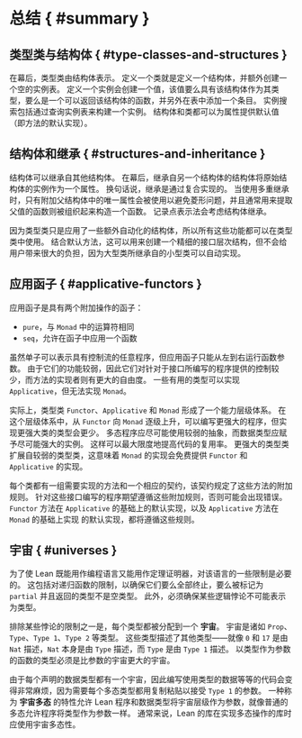 <!--
# Summary
-->

# 总结 { #summary }

<!--
## Type Classes and Structures
-->

## 类型类与结构体 { #type-classes-and-structures }

<!--
Behind the scenes, type classes are represented by structures.
Defining a class defines a structure, and additionally creates an empty table of instances.
Defining an instance creates a value that either has the structure as its type or is a function that can return the structure, and additionally adds an entry to the table.
Instance search consists of constructing an instance by consulting the instance tables.
Both structures and classes may provide default values for fields (which are default implementations of methods).
-->

在幕后，类型类由结构体表示。
定义一个类就是定义一个结构体，并额外创建一个空的实例表。
定义一个实例会创建一个值，该值要么具有该结构体作为其类型，要么是一个可以返回该结构体的函数，并另外在表中添加一个条目。
实例搜索包括通过查询实例表来构建一个实例。
结构体和类都可以为属性提供默认值（即方法的默认实现）。

<!--
## Structures and Inheritance
-->

## 结构体和继承 { #structures-and-inheritance }

<!--
Structures may inherit from other structures.
Behind the scenes, a structure that inherits from another structure contains an instance of the original structure as a field.
In other words, inheritance is implemented with composition.
When multiple inheritance is used, only the unique fields from the additional parent structures are used to avoid a diamond problem, and the functions that would normally extract the parent value are instead organized to construct one.
Record dot notation takes structure inheritance into account.
-->

结构体可以继承自其他结构体。
在幕后，继承自另一个结构体的结构体将原始结构体的实例作为一个属性。
换句话说，继承是通过复合实现的。
当使用多重继承时，只有附加父结构体中的唯一属性会被使用以避免菱形问题，并且通常用来提取父值的函数则被组织起来构造一个函数。
记录点表示法会考虑结构体继承。

<!--
Because type classes are just structures with some additional automation applied, all of these features are available in type classes.
Together with default methods, this can be used to create a fine-grained hierarchy of interfaces that nonetheless does not impose a large burden on clients, because the small classes that the large classes inherit from can be automatically implemented.
-->

因为类型类只是应用了一些额外自动化的结构体，所以所有这些功能都可以在类型类中使用。
结合默认方法，这可以用来创建一个精细的接口层次结构，但不会给用户带来很大的负担，因为大型类所继承自的小型类可以自动实现。

<!--
## Applicative Functors
-->

## 应用函子 { #applicative-functors }

<!--
An applicative functor is a functor with two additional operations:
 * `pure`, which is the same operator as that for `Monad`
 * `seq`, which allows a function to be applied in the context of the functor.
-->

应用函子是具有两个附加操作的函子：
 * `pure`，与 `Monad` 中的运算符相同
 * `seq`，允许在函子中应用一个函数
 
<!--
While monads can represent arbitrary programs with control flow, applicative functors can only run function arguments from left to right.
Because they are less powerful, they provide less control to programs written against the interface, while the implementor of the method has a greater degree of freedom.
Some useful types can implement `Applicative` but not `Monad`.
-->

虽然单子可以表示具有控制流的任意程序，但应用函子只能从左到右运行函数参数。
由于它们的功能较弱，因此它们对针对于接口所编写的程序提供的控制较少，而方法的实现者则有更大的自由度。
一些有用的类型可以实现 `Applicative`，但无法实现 `Monad`。

<!--
In fact, the type classes `Functor`, `Applicative`, and `Monad` form a hierarchy of power.
Moving up the hierarchy, from `Functor` towards `Monad`, allows more powerful programs to be written, but fewer types implement the more powerful classes.
Polymorphic programs should be written to use as weak of an abstraction as possible, while datatypes should be given instances that are as powerful as possible.
This maximizes code re-use.
The more powerful type classes extend the less powerful ones, which means that an implementation of `Monad` provides implementations of `Functor` and `Applicative` for free.
-->

实际上，类型类 `Functor`、`Applicative` 和 `Monad` 形成了一个能力层级体系。
在这个层级体系中，从 `Functor` 向 `Monad` 逐级上升，可以编写更强大的程序，但实现更强大类的类型会更少。
多态程序应尽可能使用较弱的抽象，而数据类型应赋予尽可能强大的实例。
这样可以最大限度地提高代码的复用率。
更强大的类型类扩展自较弱的类型类，这意味着 `Monad` 的实现会免费提供 `Functor` 和 `Applicative` 的实现。

<!--
Each class has a set of methods to be implemented and a corresponding contract that specifies additional rules for the methods.
Programs that are written against these interfaces expect that the additional rules are followed, and may be buggy if they are not.
The default implementations of `Functor`'s methods in terms of `Applicative`'s, and of `Applicative`'s in terms of `Monad`'s, will obey these rules.
-->

每个类都有一组需要实现的方法和一个相应的契约，该契约规定了这些方法的附加规则。
针对这些接口编写的程序期望遵循这些附加规则，否则可能会出现错误。
`Functor` 方法在 `Applicative` 的基础上的默认实现，以及 `Applicative` 方法在 `Monad` 的基础上实现 的默认实现，都将遵循这些规则。

<!--
## Universes
-->

## 宇宙 { #universes }

<!--
To allow Lean to be used as both a programming language and a theorem prover, some restrictions on the language are necessary.
This includes restrictions on recursive functions that ensure that they all either terminate or are marked as `partial` and written to return types that are not uninhabited.
Additionally, it must be impossible to represent certain kinds of logical paradoxes as types.
-->

为了使 Lean 既能用作编程语言又能用作定理证明器，对该语言的一些限制是必要的。
这包括对递归函数的限制，以确保它们要么全部终止，要么被标记为 `partial` 并且返回的类型不是空类型。
此外，必须确保某些逻辑悖论不可能表示为类型。

<!--
One of the restrictions that rules out certain paradoxes is that every type is assigned to a _universe_.
Universes are types such as `Prop`, `Type`, `Type 1`, `Type 2`, and so forth.
These types describe other types—just as `0` and `17` are described by `Nat`, `Nat` is itself described by `Type`, and `Type` is described by `Type 1`.
The type of functions that take a type as an argument must be a larger universe than the argument's universe.
-->

排除某些悖论的限制之一是，每个类型都被分配到一个 **宇宙**。
宇宙是诸如 `Prop`、`Type`、`Type 1`、`Type 2` 等类型。
这些类型描述了其他类型——就像 `0` 和 `17` 是由 `Nat` 描述，`Nat` 本身是由 `Type` 描述，而 `Type` 是由 `Type 1` 描述。
以类型作为参数的函数的类型必须是比参数的宇宙更大的宇宙。

<!--
Because each declared datatype has a universe, writing code that uses types like data would quickly become annoying, requiring each polymorphic type to be copy-pasted to take arguments from `Type 1`.
A feature called _universe polymorphism_ allows Lean programs and datatypes to take universe levels as arguments, just as ordinary polymorphism allows programs to take types as arguments.
Generally speaking, Lean libraries should use universe polymorphism when implementing libraries of polymorphic operations.
-->

由于每个声明的数据类型都有一个宇宙，因此编写使用类型的数据等等的代码会变得非常麻烦，因为需要每个多态类型都用复制粘贴以接受 `Type 1` 的参数。
一种称为 **宇宙多态** 的特性允许 Lean 程序和数据类型将宇宙层级作为参数，就像普通的多态允许程序将类型作为参数一样。
通常来说，Lean 的库在实现多态操作的库时应使用宇宙多态性。